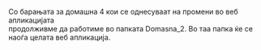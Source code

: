 Со барањата за домашна 4 кои се однесуваат на промени во веб апликацијата </br>
продолживме да работиме во папката Domasna_2. Во таа папка ќе се наоѓа целата веб апликација.